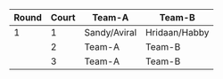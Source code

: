 | Round | Court | Team-A | Team-B |
|-|-|-|-|
| 1 | 1 | Sandy/Aviral | Hridaan/Habby |
|  | 2 | Team-A | Team-B |
|  | 3 | Team-A | Team-B |